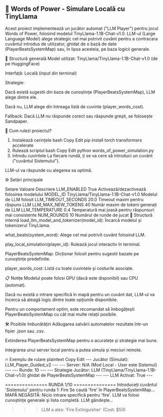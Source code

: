 ## 🦙 Words of Power - Simulare Locală cu TinyLlama

Acest proiect implementează un jucător automat ("LLM Player") pentru jocul Words of Power, folosind modelul TinyLlama-1.1B-Chat-v1.0.
LLM-ul (Large Language Model) alege strategic cel mai potrivit cuvânt pentru a contracara cuvântul introdus de utilizator, ghidat de o bază de date (PlayerBeatsSystemMap) sau, în lipsa acesteia, pe baza logicii generale.

🧩 Structură generală
Model utilizat: TinyLlama/TinyLlama-1.1B-Chat-v1.0 (de pe HuggingFace)

Interfață: Locală (input din terminal)

Strategie:

Dacă există sugestii din baza de cunoștințe (PlayerBeatsSystemMap), LLM alege dintre ele.

Dacă nu, LLM alege din întreaga listă de cuvinte (player_words_cost).

Fallback: Dacă LLM nu răspunde corect sau răspunde greșit, se folosește Sandpaper.

🚀 Cum rulezi proiectul?
1. Instalează cerințele
bash
Copy
Edit
pip install torch transformers accelerate
2. Rulează scriptul
bash
Copy
Edit
python words_of_power_simulation.py
3. Introdu cuvintele
La fiecare rundă, ți se va cere să introduci un cuvânt ("cuvântul Sistemului").

LLM-ul va răspunde cu alegerea sa optimă.

⚙️ Setări principale

Setare	Valoare	Descriere
LLM_ENABLED	True	Activează/dezactivează folosirea modelului
MODEL_ID	TinyLlama/TinyLlama-1.1B-Chat-v1.0	Modelul de LLM folosit
LLM_TIMEOUT_SECONDS	20.0	Timeout maxim pentru răspuns LLM
LLM_MAX_NEW_TOKENS	40	Număr maxim de tokeni generați de LLM
LLM_TEMPERATURE	0.4	Temperatură mai joasă pentru răspunsuri mai consistente
NUM_ROUNDS	10	Numărul de runde de jucat
📂 Structură internă
load_llm_model_and_tokenizer(model_id): Încarcă modelul și tokenizerul TinyLlama.

what_beats(system_word): Alege cel mai potrivit cuvânt folosind LLM.

play_local_simulation(player_id): Rulează jocul interactiv în terminal.

PlayerBeatsSystemMap: Dicționar folosit pentru sugestii bazate pe cunoștințe predefinite.

player_words_cost: Listă cu toate cuvintele și costurile asociate.

📋 Notițe
Modelul poate folosi GPU (dacă este disponibil) sau CPU (automat).

Dacă nu există o intrare specifică în mapă pentru un cuvânt dat, LLM-ul va încerca să aleagă logic dintre toate opțiunile disponibile.

Pentru un comportament optim, este recomandat să îmbogățești PlayerBeatsSystemMap cu cât mai multe relații posibile.

🛠 Posibile îmbunătățiri
Adăugarea salvării automatelor rezultate într-un fișier .json sau .csv.

Extinderea PlayerBeatsSystemMap pentru o acuratețe și strategie mai bune.

Integrarea unui server local pentru a putea simula și meciuri remote.

🔥 Exemplu de rulare
plaintext
Copy
Edit
--- Jucător (Simulat): LLM_Player_Guided_v2 ---
--- Server: N/A (Mod Local - User este Sistemul) ---
--- Runde: 10 ---
--- Strategie Jucător: LLM (TinyLlama/TinyLlama-1.1B-Chat-v1.0) ghidat de PlayerBeatsSystemMap ---
--- LLM Activat: True ---

=============== RUNDA 1/10 ===============
Introduceți cuvântul 'Sistemului' pentru runda 1: Fire
Se caută 'fire' în PlayerBeatsSystemMap...
MAPĂ NEGĂSITĂ: Nicio intrare specifică pentru 'fire'. LLM va folosi cunoștințe generale și lista completă.
LLM gândește...
>>> LLM a ales: 'Fire Extinguisher' (Cost: $50)
